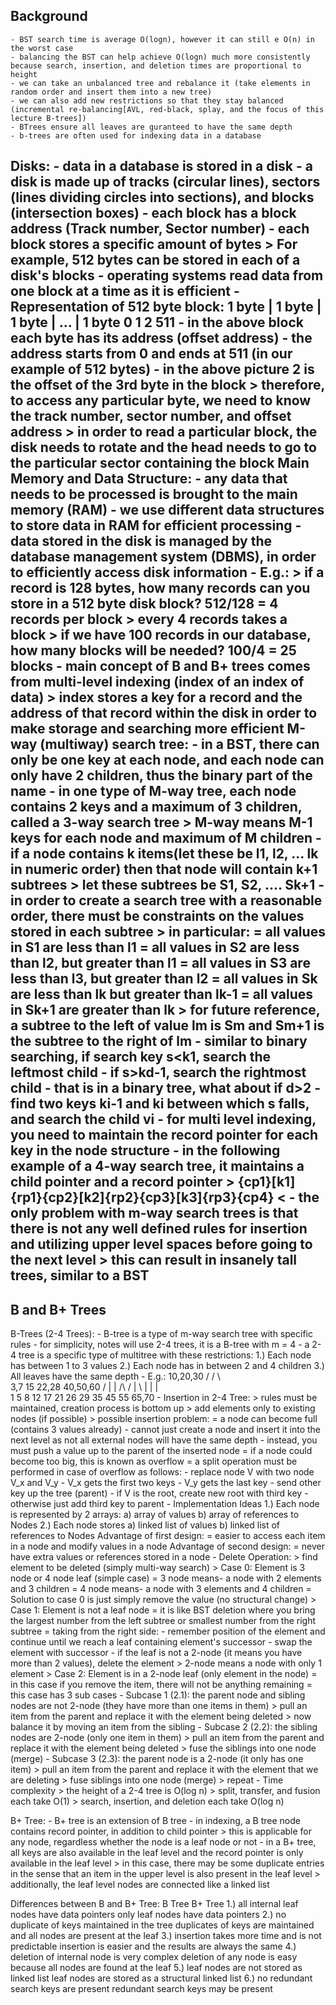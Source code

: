 Background
-----------------
	- BST search time is average O(logn), however it can still e O(n) in the worst case
	- balancing the BST can help achieve O(logn) much more consistently because search, insertion, and deletion times are proportional to height
	- we can take an unbalanced tree and rebalance it (take elements in random order and insert them into a new tree)
	- we can also add new restrictions so that they stay balanced (incremental re-balancing[AVL, red-black, splay, and the focus of this lecture B-trees])
	- BTrees ensure all leaves are guranteed to have the same depth
	- b-trees are often used for indexing data in a database
Disks:
	- data in a database is stored in a disk
	- a disk is made up of tracks (circular lines), sectors (lines dividing circles into sections), and blocks (intersection boxes)
	- each block has a block address (Track number, Sector number)
	- each block stores a specific amount of bytes
		> For example, 512 bytes can be stored in each of a disk's blocks
	- operating systems read data from one block at a time as it is efficient
	- Representation of 512 byte block:
		1 byte | 1 byte | 1 byte | ... | 1 byte
		  0			1		2 			  511
	- in the above block each byte has its address (offset address)
	- the address starts from 0 and ends at 511 (in our example of 512 bytes)
	- in the above picture 2 is the offset of the 3rd byte in the block
		> therefore, to access any particular byte, we need to know the track number, sector number, and offset address
		> in order to read a particular block, the disk needs to rotate and the head needs to go to the particular sector containing the block
Main Memory and Data Structure:
	- any data that needs to be processed is brought to the main memory (RAM)
	- we use different data structures to store data in RAM for efficient processing
	- data stored in the disk is managed by the database management system (DBMS), in order to efficiently access disk information
	- E.g.:
		> if a record is 128 bytes, how many records can you store in a 512 byte disk block? 512/128 = 4 records per block
		> every 4 records takes a block
		> if we have 100 records in our database, how many blocks will be needed? 100/4 = 25 blocks
	- main concept of B and B+ trees comes from multi-level indexing (index of an index of data)
		> index stores a key for a record and the address of that record within the disk in order to make storage and searching more efficient
M-way (multiway) search tree:
	- in a BST, there can only be one key at each node, and each node can only have 2 children, thus the binary part of the name
	- in one type of M-way tree, each node contains 2 keys and a maximum of 3 children, called a 3-way search tree
		> M-way means M-1 keys for each node and maximum of M children
	- if a node contains k items(let these be l1, l2, ... lk in numeric order) then that node will contain k+1 subtrees
		> let these subtrees be S1, S2, .... Sk+1
	- in order to create a search tree with a reasonable order, there must be constraints on the values stored in each subtree
		> in particular:
			= all values in S1 are less than l1
			= all values in S2 are less than l2, but greater than l1
			= all values in S3 are less than l3, but greater than l2
			= all values in Sk are less than lk but greater than lk-1
			= all values in Sk+1 are greater than lk
		> for future reference, a subtree to the left of value lm is Sm and Sm+1 is the subtree to the right of lm
	- similar to binary searching, if search key s<k1, search the leftmost child
	- if s>kd-1, search the rightmost child
	- that is in a binary tree, what about if d>2
	- find two keys ki-1 and ki between which s falls, and search the child vi
	- for multi level indexing, you need to maintain the record pointer for each key in the node structure
	- in the following example of a 4-way search tree, it maintains a child pointer and a record pointer
		> {cp1}[k1]{rp1}{cp2}[k2]{rp2}{cp3}[k3]{rp3}{cp4} <
	- the only problem with m-way search trees is that there is not any well defined rules for insertion and utilizing upper level spaces before going to the next level
		> this can result in insanely tall trees, similar to a BST
-----------------
B and B+ Trees
-----------------
B-Trees (2-4 Trees):
	- B-tree is a type of m-way search tree with specific rules
	- for simplicity, notes will use 2-4 trees, it is a B-tree with m = 4
	- a 2-4 tree is a specific type of multitree with these restrictions:
		1.) Each node has between 1 to 3 values
		2.) Each node has in between 2 and 4 children
		3.) All leaves have the same depth
	- E.g.:
					10,20,30
			/		/	 	\	  	\
		  3,7	  15  	22,28  	40,50,60
		/  | | 	  /\   / |  \   | |  |  \
	   1   5 8  12 17 21 26 29 35 45 55 65,70
	- Insertion in 2-4 Tree:
		> rules must be maintained, creation process is bottom up
		> add elements only to existing nodes (if possible)
		> possible insertion problem:
			= a node can become full (contains 3 values already)
				- cannot just create a node and insert it into the next level as not all external nodes will have the same depth
				- instead, you must push a value up to the parent of the inserted node
			= if a node could become too big, this is known as overflow
			= a split operation must be performed in case of overflow as follows:
				- replace node V with two node V_x and V_y
				- V_x gets the first two keys
				- V_y gets the last key
				- send other key up the tree (parent)
				- if V is the root, create new root with third key
				- otherwise just add third key to parent
	- Implementation Ideas
		1.) Each node is represented by 2 arrays:
			a) array of values
			b) array of references to Nodes
		2.) Each node stores
			a) linked list of values
			b) linked list of references to Nodes
		Advantage of first design:
			= easier to access each item in a node and modify values in a node
		Advantage of second design:
			= never have extra values or references stored in a node
	- Delete Operation:
		> find element to be deleted (simply multi-way search)
		> Case 0: Element is 3 node or 4 node leaf (simple case)
			= 3 node means- a node with 2 elements and 3 children
			= 4 node means- a node with 3 elements and 4 children
			= Solution to case 0 is just simply remove the value (no structural change)
		> Case 1: Element is not a leaf node
			= it is like BST deletion where you bring the largest number from the left subtree or smallest number from the right subtree
			= taking from the right side:
				- remember position of the element and continue until we reach a leaf containing element's successor
				- swap the element with successor
				- if the leaf is not a 2-node (it means you have more than 2 values), delete the element
					> 2-node means a node with only 1 element
		> Case 2: Element is in a 2-node leaf (only element in the node)
			= in this case if you remove the item, there will not be anything remaining
			= this case has 3 sub cases
				- Subcase 1 (2.1): the parent node and sibling nodes are not 2-node (they have more than one items in them)
					> pull an item from the parent and replace it with the element being deleted
					> now balance it by moving an item from the sibling
				- Subcase 2 (2.2): the sibling nodes are 2-node (only one item in them)
					> pull an item from the parent and replace it with the element being deleted
					> fuse the siblings into one node (merge)
				- Subcase 3 (2.3): the parent node is a 2-node (it only has one item)
					> pull an item from the parent and replace it with the element that we are deleting
					> fuse siblings into one node (merge)
					> repeat
	- Time complexity
		> the height of a 2-4 tree is O(log n)
		> split, transfer, and fusion each take O(1)
		> search, insertion, and deletion each take O(log n)

B+ Tree:
	- B+ tree is an extension of B tree
	- in indexing, a B tree node contains record pointer, in addition to child pointer
		> this is applicable for any node, regardless whether the node is a leaf node or not
	- in a B+ tree, all keys are also available in the leaf level and the record pointer is only available in the leaf level
		> in this case, there may be some duplicate entries in the sense that an item in the upper level is also present in the leaf level
		> additionally, the leaf level nodes are connected like a linked list

Differences between B and B+ Tree:
		   			B Tree  													B+ Tree
	1.) all internal leaf nodes have data pointers				only leaf nodes have data pointers
	2.) no duplicate of keys maintained in the tree 			duplicates of keys are maintained and all nodes are present at the leaf
	3.) insertion takes more time and is not predictable        insertion is easier and the results are always the same
	4.) deletion of internal node is very complex 			    deletion of any node is easy because all nodes are found at the leaf
	5.) leaf nodes are not stored as linked list 			    leaf nodes are stored as a structural linked list
	6.) no redundant search keys are present 					redundant search keys may be present